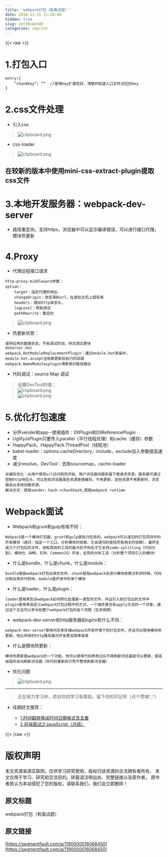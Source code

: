 ```yaml
---
title: 'webpack打包（有面试题）' 
date: 2018-11-15 21:20:48
hidden: true
slug: xkt78sdeh08
categories: reprint
---
```


{{< raw >}}
<h1>1.&#x6253;&#x5305;&#x5165;&#x53E3;</h1><pre><code>entry:{
    &#x201C;chunkKey&#x201D;: &#x201C;&#x201D;  //&#x4F7F;&#x7528;key&#x6269;&#x5C55;&#x6027;&#x597D;&#xFF0C;&#x6E05;&#x695A;&#x7684;&#x77E5;&#x9053;&#x5165;&#x53E3;&#x6587;&#x4EF6;&#x5BF9;&#x5E94;&#x7684;key 
}</code></pre><h1>2.css&#x6587;&#x4EF6;&#x5904;&#x7406;</h1><ul><li>&#x5F15;&#x5165;css</li></ul><blockquote><span class="img-wrap"><img data-src="/img/bVbfAf7?w=543&amp;h=268" src="https://static.alili.tech/img/bVbfAf7?w=543&amp;h=268" alt="clipboard.png" title="clipboard.png"></span></blockquote><ul><li>css-loader</li></ul><blockquote><span class="img-wrap"><img data-src="/img/bVbfAgz?w=554&amp;h=255" src="https://static.alili.tech/img/bVbfAgz?w=554&amp;h=255" alt="clipboard.png" title="clipboard.png"></span></blockquote><h2>&#x5728;&#x8F83;&#x65B0;&#x7684;&#x7248;&#x672C;&#x4E2D;&#x4F7F;&#x7528;mini-css-extract-plugin&#x63D0;&#x53D6;css&#x6587;&#x4EF6;</h2><h1>3.&#x672C;&#x5730;&#x5F00;&#x53D1;&#x670D;&#x52A1;&#x5668;&#xFF1A;webpack-dev-server</h1><ul><li>&#x8DEF;&#x5F84;&#x91CD;&#x5B9A;&#x5411;&#xFF0C;&#x652F;&#x6301;https&#xFF0C;&#x6D4F;&#x89C8;&#x5668;&#x4E2D;&#x53EF;&#x4EE5;&#x663E;&#x793A;&#x7F16;&#x8BD1;&#x9519;&#x8BEF;&#xFF0C;&#x53EF;&#x4EE5;&#x8FDB;&#x884C;&#x63A5;&#x53E3;&#x4EE3;&#x7406;&#xFF0C;&#x6A21;&#x5757;&#x70ED;&#x66F4;&#x65B0;</li></ul><h1>4.Proxy</h1><ul><li>&#x4EE3;&#x7406;&#x8FDC;&#x7A0B;&#x63A5;&#x53E3;&#x8BF7;&#x6C42;</li></ul><pre><code>http-proxy-middleware&#x53C2;&#x6570;&#xFF1A;
option&#xFF1A;
    target&#xFF1A;&#x6307;&#x5B9A;&#x4EE3;&#x7406;&#x7684;&#x5730;&#x5740;&#xFF0C;
    changeOrigin&#xFF1A;&#x6539;&#x53D8;&#x6E90;&#x5230;url&#xFF0C;&#x5728;&#x865A;&#x62DF;&#x4E3B;&#x673A;&#x4E0A;&#x5F88;&#x6709;&#x7528;
    headers&#xFF1A;&#x589E;&#x52A0;http&#x8BF7;&#x6C42;&#x5934;&#xFF0C;
    logLevel&#xFF1A;&#x5E2E;&#x52A9;&#x8C03;&#x8BD5;
    pathRewrite&#xFF1A;&#x91CD;&#x5B9A;&#x5411;</code></pre><blockquote><span class="img-wrap"><img data-src="/img/bVbfAgV?w=367&amp;h=209" src="https://static.alili.tech/img/bVbfAgV?w=367&amp;h=209" alt="clipboard.png" title="clipboard.png"></span></blockquote><ul><li>&#x70ED;&#x66F4;&#x65B0;&#x4F18;&#x52BF;&#xFF1A;</li></ul><pre><code>&#x4FDD;&#x6301;&#x5E94;&#x7528;&#x7684;&#x6570;&#x636E;&#x72B6;&#x6001;&#xFF0C;&#x8282;&#x7701;&#x8C03;&#x8BD5;&#x65F6;&#x95F4;&#xFF0C;&#x6837;&#x5F0F;&#x8C03;&#x8BD5;&#x66F4;&#x5FEB;
deServer.hot
webpack.HotModuleReplacementPlugin&#xFF1A;&#x901A;&#x8FC7;module.hot&#x6765;&#x64CD;&#x4F5C;&#xFF0C;module.hot.accept&#x5F53;&#x4F9D;&#x8D56;&#x66F4;&#x65B0;&#x540E;&#x6267;&#x884C;&#x7684;&#x56DE;&#x8C03;
webpack.NameModulesplugin&#x6E05;&#x6670;&#x76F8;&#x5BF9;&#x8DEF;&#x5F84;&#x8F93;&#x51FA;</code></pre><ul><li>&#x4EE3;&#x7801;&#x8C03;&#x8BD5;&#xFF1A;source Map &#x8C03;&#x8BD5;</li></ul><blockquote>&#x8BBE;&#x7F6E;DevTool&#x7684;&#x503C;&#xFF1A;<br><span class="img-wrap"><img data-src="/img/bVbfAg5?w=554&amp;h=250" src="https://static.alili.tech/img/bVbfAg5?w=554&amp;h=250" alt="clipboard.png" title="clipboard.png"></span><br><span class="img-wrap"><img data-src="/img/bVbfAg6?w=554&amp;h=217" src="https://static.alili.tech/img/bVbfAg6?w=554&amp;h=217" alt="clipboard.png" title="clipboard.png"></span></blockquote><h1>5.&#x4F18;&#x5316;&#x6253;&#x5305;&#x901F;&#x5EA6;</h1><ul><li>&#x5206;&#x5F00;vender&#x548C;app--&#x4F7F;&#x7528;&#x63D2;&#x4EF6;&#xFF1A;DllPlugin&#x548C;DllReferencePlugin</li><li>UglifyJsPlugin&#x53EA;&#x8981;&#x4F20;&#x5165;parallel&#xFF08;&#x5E73;&#x884C;&#x7EBF;&#x7A0B;&#x5904;&#x7406;&#xFF09;&#x548C;cache&#xFF08;&#x7F13;&#x5B58;&#xFF09;&#x53C2;&#x6570;</li><li>HappyPack&#xFF0C;HappyPack.ThreadPool&#xFF08;&#x7EBF;&#x7A0B;&#x6C60;&#xFF09;</li><li>babel-loader&#xFF1A;options.cacheDirectory&#xFF0C;include&#xFF0C;exclude&#x52A0;&#x5165;&#x53C2;&#x6570;&#x63D0;&#x9AD8;&#x901F;&#x5EA6;</li><li>&#x51CF;&#x5C11;resolve&#xFF0C;DevTool&#xFF1A;&#x53BB;&#x9664;sourcemap&#xFF0C;cache-loader</li></ul><pre><code>&#x957F;&#x7F13;&#x5B58;&#x4F18;&#x5316;&#xFF1A;&#x4ECE;&#x7528;&#x6237;&#x586B;&#x5199;url&#x8BBF;&#x95EE;&#x7F51;&#x9875;&#x5F00;&#x59CB;&#xFF0C;&#x7528;&#x6237;&#x6D4F;&#x89C8;&#x5668;&#x5411;&#x670D;&#x52A1;&#x5668;&#x4E0B;&#x8F7D;&#x8BF7;&#x6C42;&#x8D44;&#x6E90;&#xFF0C;&#x670D;&#x52A1;&#x5668;&#x53EF;&#x901A;&#x8FC7;&#x63A7;&#x5236;http&#x54CD;&#x5E94;&#x5934;&#xFF0C;&#x53EF;&#x4EE5;&#x544A;&#x77E5;&#x6D4F;&#x89C8;&#x5668;&#x67D0;&#x4E9B;&#x8D44;&#x6E90;&#x662F;&#x5F3A;&#x7F13;&#x5B58;&#xFF0C;&#x4E0D;&#x7528;&#x66F4;&#x65B0;&#xFF0C;&#x8FD9;&#x4E9B;&#x8D44;&#x6E90;&#x4E0D;&#x7528;&#x66F4;&#x65B0;&#x65F6;&#xFF0C;&#x6D4F;&#x89C8;&#x5668;&#x4F1A;&#x4ECE;&#x672C;&#x5730;&#x52A0;&#x8F7D;&#x8D44;&#x6E90;&#x3002;
&#x89E3;&#x51B3;&#x65B9;&#x5F0F;&#xFF1A;&#x63D0;&#x53D6;vender&#xFF0C;hash-&gt;chunkhash,&#x63D0;&#x53D6;webpack runtime</code></pre><h1>Webpack&#x9762;&#x8BD5;</h1><ul><li>Webpack&#x548C;grunt&#x548C;gulp&#x6709;&#x5565;&#x4E0D;&#x540C;&#xFF1A;</li></ul><pre><code>Webpack&#x662F;&#x4E00;&#x4E2A;&#x6A21;&#x5757;&#x6253;&#x5305;&#x5668;&#xFF0C;grunt&#x548C;gulp&#x662F;&#x6267;&#x884C;&#x4EFB;&#x52A1;&#x7684;&#xFF0C;webpack&#x53EF;&#x4EE5;&#x9012;&#x5F52;&#x7684;&#x6253;&#x5305;&#x9879;&#x76EE;&#x4E2D;&#x7684;&#x6240;&#x6709;&#x6A21;&#x5757;&#xFF08;&#x9012;&#x5F52;&#xFF1A;&#x6307;&#x5B9A;&#x4E00;&#x4E2A;&#x5165;&#x53E3;&#xFF0C;&#x5206;&#x6790;&#x6A21;&#x5757;&#x7684;&#x4F9D;&#x8D56;&#xFF0C;&#x5B83;&#x4F1A;&#x9012;&#x5F52;&#x7684;&#x67E5;&#x627E;&#x6240;&#x6709;&#x76F8;&#x5173;&#x7684;&#x4F9D;&#x8D56;&#xFF09;&#xFF0C;&#x6700;&#x7EC8;&#x751F;&#x6210;&#x51E0;&#x4E2A;&#x6253;&#x5305;&#x540E;&#x7684;&#x6587;&#x4EF6;&#xFF0C;&#x4ED6;&#x548C;&#x5176;&#x4ED6;&#x7684;&#x5DE5;&#x5177;&#x7684;&#x6700;&#x5927;&#x7684;&#x4E0D;&#x540C;&#x5728;&#x4E8E;&#x5B83;&#x652F;&#x6301;code-splitting&#xFF08;&#x4EE3;&#x7801;&#x5206;&#x5272;&#xFF09;&#xFF0C;&#x6A21;&#x5757;&#x5316;&#xFF08;AMD&#xFF0C;ESM&#xFF0C;CommonJS&#xFF09;&#x5F00;&#x53D1;&#xFF0C;&#x5168;&#x5C40;&#x7684;&#x5206;&#x6790;&#x5DE5;&#x5177;&#xFF08;&#x5206;&#x6790;&#x6574;&#x4E2A;&#x9879;&#x76EE;&#x5F15;&#x5165;&#x7684;&#x6A21;&#x5757;&#xFF09;</code></pre><ul><li>&#x4EC0;&#x4E48;&#x662F;bundle&#xFF0C;&#x4EC0;&#x4E48;&#x662F;chunk&#xFF0C;&#x4EC0;&#x4E48;&#x662F;module&#xFF1A;</li></ul><pre><code>bundle&#x662F;&#x7531;webpack&#x6253;&#x5305;&#x51FA;&#x6765;&#x7684;&#x6587;&#x4EF6;&#xFF0C;chunk&#x662F;&#x6307;webpack&#x5728;&#x8FDB;&#x884C;&#x6A21;&#x5757;&#x4F9D;&#x8D56;&#x5206;&#x6790;&#x7684;&#x65F6;&#x5019;&#xFF0C;&#x4EE3;&#x7801;&#x5206;&#x5272;&#x51FA;&#x6765;&#x7684;&#x4EE3;&#x7801;&#x5757;&#xFF0C;module&#x662F;&#x5F00;&#x53D1;&#x4E2D;&#x7684;&#x5355;&#x4E2A;&#x6A21;&#x5757;</code></pre><ul><li>&#x4EC0;&#x4E48;&#x662F;loader&#xFF0C;&#x4EC0;&#x4E48;&#x662F;plugin&#xFF1A;</li></ul><pre><code>loader&#x662F;&#x7528;&#x6765;&#x544A;&#x8BC9;webpack&#x5982;&#x4F55;&#x8F6C;&#x5316;&#x5904;&#x7406;&#x67D0;&#x4E00;&#x7C7B;&#x578B;&#x7684;&#x6587;&#x4EF6;&#xFF0C;&#x5E76;&#x4E14;&#x5F15;&#x5165;&#x5230;&#x6253;&#x5305;&#x51FA;&#x7684;&#x6587;&#x4EF6;&#x4E2D;
plugin&#x662F;&#x7528;&#x6765;&#x81EA;&#x5B9A;&#x4E49;webpack&#x6253;&#x5305;&#x8FC7;&#x7A0B;&#x4E2D;&#x7684;&#x65B9;&#x5F0F;&#xFF0C;&#x4E00;&#x4E2A;&#x63D2;&#x4EF6;&#x662F;&#x542B;&#x6709;apply&#x65B9;&#x6CD5;&#x7684;&#x4E00;&#x4E2A;&#x5BF9;&#x8C61;&#xFF0C;&#x901A;&#x8FC7;&#x8FD9;&#x4E2A;&#x65B9;&#x6CD5;&#x53EF;&#x4EE5;&#x53C2;&#x4E0E;&#x5230;&#x6574;&#x4E2A;webpack&#x6253;&#x5305;&#x7684;&#x5404;&#x4E2A;&#x6D41;&#x7A0B;&#xFF08;&#x751F;&#x547D;&#x5468;&#x671F;&#xFF09;</code></pre><ul><li>webpack-dev-server&#x548C;http&#x670D;&#x52A1;&#x5668;&#x5982;nginx&#x6709;&#x4EC0;&#x4E48;&#x4E0D;&#x540C;&#xFF1A;</li></ul><pre><code>webpack-dev-server&#x4F7F;&#x7528;&#x5185;&#x5B58;&#x6765;&#x5B58;&#x50A8;webpack&#x5F00;&#x53D1;&#x73AF;&#x5883;&#x4E0B;&#x7684;&#x6253;&#x5305;&#x6587;&#x4EF6;&#xFF0C;&#x5E76;&#x4E14;&#x53EF;&#x4EE5;&#x4F7F;&#x7528;&#x6A21;&#x5757;&#x70ED;&#x66F4;&#x65B0;&#xFF0C;&#x4ED6;&#x6BD4;&#x4F20;&#x7EDF;&#x7684;http&#x670D;&#x52A1;&#x5668;&#x5BF9;&#x5F00;&#x53D1;&#x66F4;&#x52A0;&#x7B80;&#x5355;&#x9AD8;&#x6548;</code></pre><ul><li>&#x4EC0;&#x4E48;&#x662F;&#x6A21;&#x5757;&#x70ED;&#x66F4;&#x65B0;&#xFF1A;</li></ul><pre><code>&#x6A21;&#x5757;&#x70ED;&#x66F4;&#x65B0;&#x662F;webpack&#x7684;&#x4E00;&#x4E2A;&#x529F;&#x80FD;&#xFF0C;&#x4ED6;&#x53EF;&#x4EE5;&#x4F7F;&#x5F97;&#x4EE3;&#x7801;&#x4FEE;&#x6539;&#x8FC7;&#x540E;&#x4E0D;&#x7528;&#x5237;&#x65B0;&#x6D4F;&#x89C8;&#x5668;&#x5C31;&#x53EF;&#x4EE5;&#x66F4;&#x65B0;&#xFF0C;&#x662F;&#x9AD8;&#x7EA7;&#x7248;&#x7684;&#x81EA;&#x52A8;&#x5237;&#x65B0;&#x6D4F;&#x89C8;&#x5668;&#xFF08;&#x5C06;&#x4EE3;&#x7801;&#x91CD;&#x65B0;&#x6267;&#x884C;&#x800C;&#x4E0D;&#x6574;&#x4F53;&#x5237;&#x65B0;&#x6D4F;&#x89C8;&#x5668;&#xFF09;</code></pre><ul><li>&#x4F18;&#x5316;&#x95EE;&#x9898;</li></ul><blockquote><span class="img-wrap"><img data-src="/img/bVbfAhN?w=554&amp;h=278" src="https://static.alili.tech/img/bVbfAhN?w=554&amp;h=278" alt="clipboard.png" title="clipboard.png"></span></blockquote><hr><blockquote>&#x6B63;&#x5728;&#x52AA;&#x529B;&#x5B66;&#x4E60;&#x4E2D;&#xFF0C;&#x82E5;&#x5BF9;&#x4F60;&#x7684;&#x5B66;&#x4E60;&#x6709;&#x5E2E;&#x52A9;&#xFF0C;&#x7559;&#x4E0B;&#x4F60;&#x7684;&#x5370;&#x8BB0;&#x5457;&#xFF08;&#x70B9;&#x4E2A;&#x8D5E;&#x54AF;^_^&#xFF09;</blockquote><ul><li><p>&#x5F80;&#x671F;&#x597D;&#x6587;&#x63A8;&#x8350;&#xFF1A;</p><ul><li><a href="https://segmentfault.com/a/1190000016068264">1.&#x65F6;&#x95F4;&#x6233;&#x8F6C;&#x6362;&#x6210;&#x65F6;&#x95F4;&#x65E5;&#x671F;&#x683C;&#x5F0F;&#x53CA;&#x53BB;&#x91CD;</a></li><li><a href="https://segmentfault.com/a/1190000015294769">2.&#x524D;&#x7AEF;&#x9762;&#x8BD5;&#x4E4B;JavaScript&#xFF08;&#x603B;&#x7ED3;&#xFF09;</a></li></ul></li></ul>
{{< /raw >}}

# 版权声明
本文资源来源互联网，仅供学习研究使用，版权归该资源的合法拥有者所有，
本文仅用于学习、研究和交流目的。转载请注明出处、完整链接以及原作者。
原作者若认为本站侵犯了您的版权，请联系我们，我们会立即删除！

## 原文标题
webpack打包（有面试题）

## 原文链接
[https://segmentfault.com/a/1190000016068450](https://segmentfault.com/a/1190000016068450)

